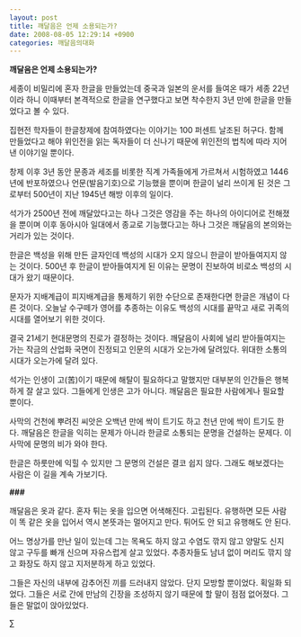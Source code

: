 ```yaml
---
layout: post
title: 깨달음은 언제 소용되는가?
date: 2008-08-05 12:29:14 +0900
categories: 깨달음의대화
---
```

**깨달음은 언제 소용되는가?**

세종이 비밀리에 혼자 한글을 만들었는데 중국과 일본의 운서를 들여온 때가 세종 22년이라 하니 이때부터 본격적으로 한글을 연구했다고 보면 착수한지 3년 만에 한글을 만들었다고 볼 수 있다.

집현전 학자들이 한글창제에 참여하였다는 이야기는 100 퍼센트 날조된 허구다. 함께 만들었다고 해야 위인전을 읽는 독자들이 더 신나기 때문에 위인전의 법칙에 따라 지어낸 이야기일 뿐이다. 

창제 이후 3년 동안 문종과 세조를 비롯한 직계 가족들에게 가르쳐서 시험하였고 1446년에 반포하였으나 언문(발음기호)으로 기능했을 뿐이며 한글이 널리 쓰이게 된 것은 그로부터 500년이 지난 1945년 해방 이후의 일이다. 

석가가 2500년 전에 깨달았다고는 하나 그것은 영감을 주는 하나의 아이디어로 전해졌을 뿐이며 이후 동아시아 일대에서 종교로 기능했다고는 하나 그것은 깨달음의 본의와는 거리가 있는 것이다. 

한글은 백성을 위해 만든 글자인데 백성의 시대가 오지 않으니 한글이 받아들여지지 않는 것이다. 500년 후 한글이 받아들여지게 된 이유는 문명이 진보하여 비로소 백성의 시대가 왔기 때문이다. 

문자가 지배계급이 피지배계급을 통제하기 위한 수단으로 존재한다면 한글은 개념이 다른 것이다. 오늘날 수구떼가 영어를 추종하는 이유도 백성의 시대를 끝막고 새로 귀족의 시대를 열어보기 위한 것이다. 

결국 21세기 현대문명의 진로가 결정하는 것이다. 깨달음이 사회에 널리 받아들여지는가는 작금의 산업화 국면이 진정되고 인문의 시대가 오는가에 달려있다. 위대한 소통의 시대가 오는가에 달려 있다. 

석가는 인생이 고(苦)이기 때문에 해탈이 필요하다고 말했지만 대부분의 인간들은 행복하게 잘 살고 있다. 그들에게 인생은 고가 아니다. 깨달음은 필요한 사람에게나 필요할 뿐이다. 

사막의 건천에 뿌려진 씨앗은 오백년 만에 싹이 트기도 하고 천년 만에 싹이 트기도 한다. 깨달음은 한글을 익히는 문제가 아니라 한글로 소통되는 문명을 건설하는 문제다. 이 사막에 문명의 비가 와야 한다. 

한글은 하룻만에 익힐 수 있지만 그 문명의 건설은 결코 쉽지 않다. 그래도 해보겠다는 사람은 이 길을 계속 가보기다.

**###**

깨달음은 옷과 같다. 혼자 튀는 옷을 입으면 어색해진다. 고립된다. 유행하면 모든 사람이 똑 같은 옷을 입어서 역시 본뜻과는 멀어지고 만다. 튀어도 안 되고 유행해도 안 된다. 

어느 명상가를 만난 일이 있는데 그는 목욕도 하지 않고 수염도 깎지 않고 양말도 신지 않고 구두를 빠개 신으며 자유스럽게 살고 있었다. 추종자들도 남녀 없이 머리도 깎지 않고 화장도 하지 않고 지저분하게 하고 있었다.

그들은 자신의 내부에 감추어진 끼를 드러내지 않았다. 단지 모방할 뿐이었다. 획일화 되었다. 그들은 서로 간에 만남의 긴장을 조성하지 않기 때문에 할 말이 점점 없어졌다. 그들은 말없이 앉아있었다. 



∑